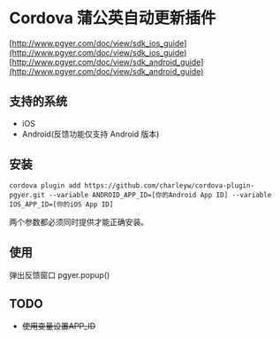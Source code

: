Cordova 蒲公英自动更新插件
======
[http://www.pgyer.com/doc/view/sdk_ios_guide](http://www.pgyer.com/doc/view/sdk_ios_guide)  
[http://www.pgyer.com/doc/view/sdk_android_guide](http://www.pgyer.com/doc/view/sdk_android_guide)  

## 支持的系统

* iOS
* Android(反馈功能仅支持 Android 版本)

## 安装

	cordova plugin add https://github.com/charleyw/cordova-plugin-pgyer.git --variable ANDROID_APP_ID=[你的Android App ID] --variable IOS_APP_ID=[你的iOS App ID]

两个参数都必须同时提供才能正确安装。			  

## 使用

弹出反馈窗口
pgyer.popup()

## TODO

* ~~使用变量设置APP_ID~~
